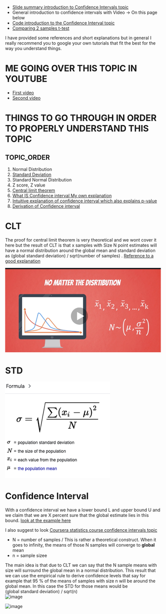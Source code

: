 


+ [Slide summary introduction to Confidence Intervals topic](https://github.com/AndresNamm/study/blob/main/statistics/confidence_intervals/CONFIDENCE%20INTERVALS.pdf)
+ General introduction to confidence intervals with Video -> On this page below
+ [Code introduction to the Confidence Interval topic](https://github.com/AndresNamm/study/blob/main/statistics/confidence_intervals/examples/conf_interval.ipynb) 
+ [Comparing 2 samples t-test](https://github.com/AndresNamm/study/blob/main/statistics/confidence_intervals/hypothesis_testing.md)



I have provided some references and short explanations but in general I really recommend you to google your own tutorials that fit the best for the way you understand things. 

# ME GOING OVER THIS TOPIC IN YOUTUBE

+ [First video](https://www.youtube.com/watch?v=yO8x4eyEp6o)
+ [Second video](https://www.youtube.com/watch?v=xIB3rAoWSbE)

# THINGS TO GO THROUGH IN ORDER TO PROPERLY UNDERSTAND THIS TOPIC

## TOPIC_ORDER 

1. Normal Distribution
2. [Standard Deviation](#std)
3. Standard Normal Distribution 
4. Z score, Z value 
5. [Central limit theorem](#clt)
6. [What IS Confidence interval ](https://www.mathsisfun.com/data/confidence-interval.html) [My own explanation](#confidence-interval)
7. [Intuitive explanation of confidence interval which also explains p-value](https://www.youtube.com/watch?v=TqOeMYtOc1w)
8. [Derivation of Confidence interval](https://online.stat.psu.edu/stat415/lesson/2)
# CLT

The proof for central limit theorem is very theoretical and we wont cover it here but the result of CLT is that x samples with Size N point estimates will have a normal distribution around the global mean and standard deviation as (global standard deviation) / sqrt(number of samples) . [Reference to a good explanation](https://sphweb.bumc.bu.edu/otlt/MPH-Modules/BS/BS704_Probability/BS704_Probability12.html#:~:text=The%20central%20limit%20theorem%20states,will%20be%20approximately%20normally%20distributed.)

![img](CLT.png)


# STD 

![img](STD.png)

# Confidence Interval

With a confidence interval we have a lower bound L and upper bound U and we claim that we are X percent sure that the global estimate lies in this bound. [look at the example here](https://www.mathsisfun.com/data/confidence-interval.html)


I also suggest to look [Coursera statistics course confidence intervals topic](https://www.coursera.org/learn/stanford-statistics/home/week/5)


+ N = number of samples / This is rather a theoretical construct. When it goes to infinity, the means of those N samples will converge to **global** mean
+ n = sample sizee

The main idea is that due to CLT we can say that the N sample means with size will surround the global mean in a normal distribution. This result that we can use the empirical rule to derive confidence levels that say for example that 95 % of the means of samples with size n will be around the global mean. In this case the STD for those means would be  
(global standard deviation) / sqrt(n)      
![image](https://user-images.githubusercontent.com/21141607/146001843-b7d525f0-2c7f-462b-8780-873ee839861f.png)

![image](https://user-images.githubusercontent.com/21141607/144257774-adfb2ec2-cf78-415c-a7fa-f8f5ef77681e.png)



